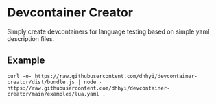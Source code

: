# Devcontainer Creator

Simply create devcontainers for language testing based on simple yaml description files.

## Example

```
curl -o- https://raw.githubusercontent.com/dhhyi/devcontainer-creator/dist/bundle.js | node - https://raw.githubusercontent.com/dhhyi/devcontainer-creator/main/examples/lua.yaml .
```
